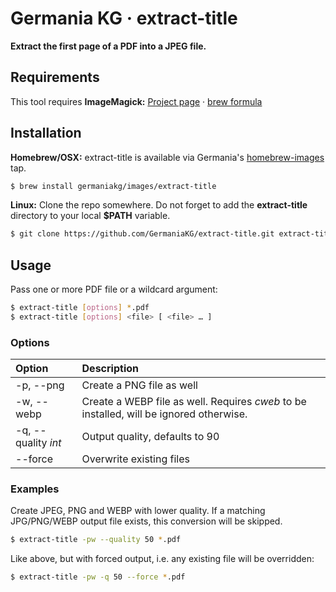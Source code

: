 # Germania KG · extract-title

**Extract the first page of a PDF into a JPEG file.**

## Requirements

This tool requires **ImageMagick:** [Project page](https://www.imagemagick.org/script/index.php) · [brew formula](http://formulae.brew.sh/formula/imagemagick)

## Installation


**Homebrew/OSX:** extract-title is available via Germania's [homebrew-images](https://github.com/GermaniaKG/homebrew-images) tap.

```bash
$ brew install germaniakg/images/extract-title
```

**Linux:** Clone the repo somewhere. Do not forget to add the **extract-title** directory to your local **$PATH** variable.

```bash
$ git clone https://github.com/GermaniaKG/extract-title.git extract-title
```

## Usage

Pass one or more PDF file or a wildcard argument:

```bash
$ extract-title [options] *.pdf
$ extract-title [options] <file> [ <file> … ]
```

### Options

Option | Description
:-----|:------------
-p, --png | Create a PNG file as well
-w, --webp | Create a WEBP file as well. Requires *cweb* to be installed, will be ignored otherwise.
-q, --quality *int* | Output quality, defaults to 90
--force | Overwrite existing files

### Examples

Create JPEG, PNG and WEBP with lower quality.
If a matching JPG/PNG/WEBP output file exists, this conversion will be skipped.

```bash
$ extract-title -pw --quality 50 *.pdf
```

Like above, but with forced output, i.e. any existing file will be overridden:

```bash
$ extract-title -pw -q 50 --force *.pdf
```


